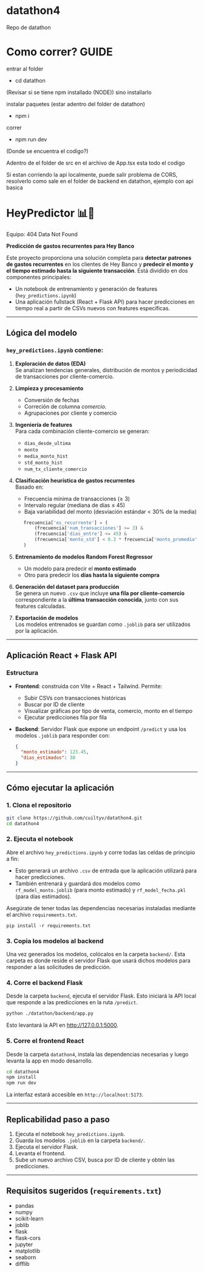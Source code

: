 # datathon4
Repo de datathon


# Como correr? GUIDE

entrar al folder
- cd datathon

(Revisar si se tiene npm installado (NODE)) sino installarlo

instalar paquetes (estar adentro del folder de datathon)
- npm i

correr
- npm run dev

(Donde se encuentra el codigo?)

Adentro de el folder de src en el archivo de App.tsx esta todo el codigo

Si estan corriendo la api localmente, puede salir problema de CORS, resolverlo como sale en el folder de backend en datathon, ejemplo con api basica



# HeyPredictor 📊🔮  
Equipo: 404 Data Not Found

**Predicción de gastos recurrentes para Hey Banco**

Este proyecto proporciona una solución completa para **detectar patrones de gastos recurrentes** en los clientes de Hey Banco y **predecir el monto y el tiempo estimado hasta la siguiente transacción**. Está dividido en dos componentes principales:

- Un notebook de entrenamiento y generación de features (`hey_predictions.ipynb`)
- Una aplicación fullstack (React + Flask API) para hacer predicciones en tiempo real a partir de CSVs nuevos con features específicas.
---

## Lógica del modelo

### `hey_predictions.ipynb` contiene:

1. **Exploración de datos (EDA)**  
   Se analizan tendencias generales, distribución de montos y periodicidad de transacciones por cliente-comercio.

2. **Limpieza y procesamiento**  
   - Conversión de fechas
   - Correción de columna *comercio*.
   - Agrupaciones por cliente y comercio

3. **Ingeniería de features**  
   Para cada combinación cliente-comercio se generan:
   - `dias_desde_ultima`
   - `monto`
   - `media_monto_hist`
   - `std_monto_hist`
   - `num_tx_cliente_comercio`

4. **Clasificación heurística de gastos recurrentes**  
   Basado en:
   - Frecuencia mínima de transacciones (≥ 3)
   - Intervalo regular (mediana de días ≤ 45)
   - Baja variabilidad del monto (desviación estándar < 30% de la media)

   ```python
      frecuencia['es_recurrente'] = (
          (frecuencia['num_transacciones'] >= 3) &
          (frecuencia['dias_entre'] <= 45) &
          (frecuencia['monto_std'] < 0.3 * frecuencia['monto_promedio'])
      )
     ```

5. **Entrenamiento de modelos Random Forest Regressor**  
   - Un modelo para predecir el **monto estimado**
   - Otro para predecir los **días hasta la siguiente compra**

6. **Generación del dataset para producción**  
   Se genera un nuevo `.csv` que incluye **una fila por cliente-comercio** correspondiente a la **última transacción conocida**, junto con sus features calculadas.

7. **Exportación de modelos**  
   Los modelos entrenados se guardan como `.joblib` para ser utilizados por la aplicación.

---

## Aplicación React + Flask API

### Estructura
- **Frontend**: construida con Vite + React + Tailwind. Permite:
  - Subir CSVs con transacciones históricas
  - Buscar por ID de cliente
  - Visualizar gráficas por tipo de venta, comercio, monto en el tiempo
  - Ejecutar predicciones fila por fila

- **Backend**: Servidor Flask que expone un endpoint `/predict` y usa los modelos `.joblib` para responder con:
  ```json
  {
    "monto_estimado": 123.45,
    "dias_estimados": 30
  }
   ```
---

## Cómo ejecutar la aplicación

### 1. Clona el repositorio

```bash
git clone https://github.com/cuiltyv/datathon4.git
cd datathon4
```

### 2. Ejecuta el notebook

Abre el archivo `hey_predictions.ipynb` y corre todas las celdas de principio a fin:

- Esto generará un archivo `.csv` de entrada que la aplicación utilizará para hacer predicciones.
- También entrenará y guardará dos modelos como `rf_model_monto.joblib` (para monto estimado) y `rf_model_fecha.pkl` (para días estimados).

Asegúrate de tener todas las dependencias necesarias instaladas mediante el archivo `requirements.txt`.
```
pip install -r requirements.txt
```

### 3. Copia los modelos al backend

Una vez generados los modelos, colócalos en la carpeta `backend/`. Esta carpeta es donde reside el servidor Flask que usará dichos modelos para responder a las solicitudes de predicción.

### 4. Corre el backend Flask

Desde la carpeta `backend`, ejecuta el servidor Flask. Esto iniciará la API local que responde a las predicciones en la ruta `/predict`.
```bash
python ./datathon/backend/app.py
```
Esto levantará la API en http://127.0.0.1:5000.

### 5. Corre el frontend React

Desde la carpeta `datathon4`, instala las dependencias necesarias y luego levanta la app en modo desarrollo.

```bash
cd datathon4
npm install
npm run dev
```

La interfaz estará accesible en `http://localhost:5173`.

---

## Replicabilidad paso a paso

1. Ejecuta el notebook `hey_predictions.ipynb`.
2. Guarda los modelos `.joblib` en la carpeta `backend/`.
3. Ejecuta el servidor Flask.
4. Levanta el frontend.
5. Sube un nuevo archivo CSV, busca por ID de cliente y obtén las predicciones.

---

## Requisitos sugeridos (`requirements.txt`)

- pandas  
- numpy  
- scikit-learn  
- joblib  
- flask  
- flask-cors  
- jupyter  
- matplotlib  
- seaborn
- difflib

